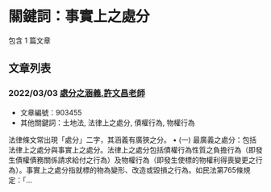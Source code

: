 # 關鍵詞：事實上之處分

包含 1 篇文章

## 文章列表

### 2022/03/03 [處分之涵義,許文昌老師](../../articles/903455_%E8%99%95%E5%88%86%E4%B9%8B%E6%B6%B5%E7%BE%A9%2C%E8%A8%B1%E6%96%87%E6%98%8C%E8%80%81%E5%B8%AB.md)
- 文章編號：903455
- 其他關鍵詞：土地法, 法律上之處分, 債權行為, 物權行為

法律條文常出現「處分」二字，其涵義有廣狹之分。 • (一) 最廣義之處分：包括法律上之處分與事實上之處分。法律上之處分包括債權行為性質之負擔行為（即發生債權債務關係請求給付之行為）及物權行為（即發生使標的物權利得喪變更之行為）。事實上之處分指就標的物為變形、改造或毀損之行為。如民法第765條規定：「...
